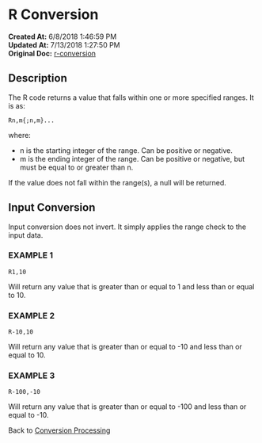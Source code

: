 # R Conversion

**Created At:** 6/8/2018 1:46:59 PM  
**Updated At:** 7/13/2018 1:27:50 PM  
**Original Doc:** [r-conversion](https://docs.jbase.com/46351-conversion-processing/r-conversion)  


## Description 

The R code returns a value that falls within one or more specified ranges. It is as:

```
Rn,m{;n,m}...
```

where:

- n is the starting integer of the range. Can be positive or negative.
- m is the ending integer of the range. Can be positive or negative, but must be equal to or greater than n.




If the value does not fall within the range(s), a null will be returned.



## Input Conversion 

Input conversion does not invert. It simply applies the range check to the input data.



### EXAMPLE 1

```
R1,10
```

Will return any value that is greater than or equal to 1 and less than or equal to 10.



### EXAMPLE 2

```
R-10,10
```

Will return any value that is greater than or equal to -10 and less than or equal to 10.



### EXAMPLE 3

```
R-100,-10
```

Will return any value that is greater than or equal to -100 and less than or equal to -10.



Back to [Conversion Processing](321577-conversion-processing)
